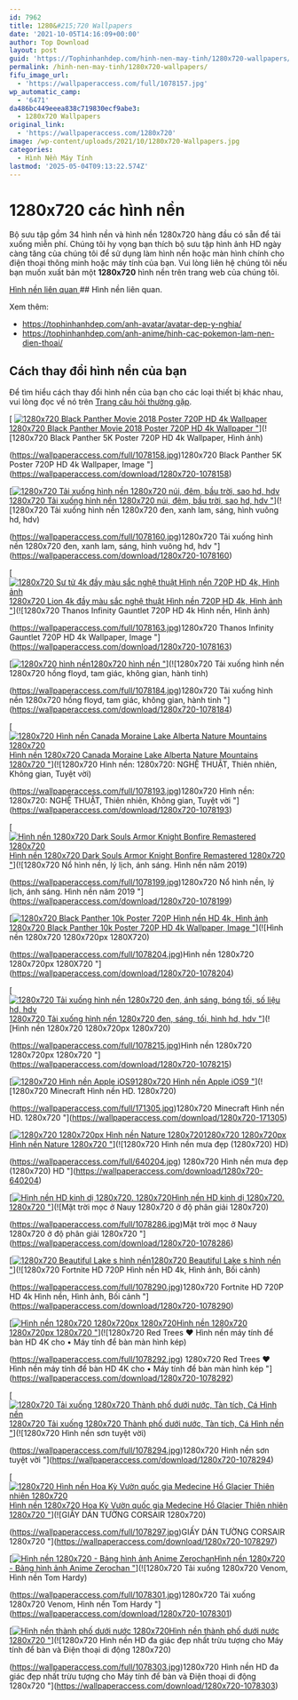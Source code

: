 ```yaml
---
id: 7962
title: 1280&#215;720 Wallpapers
date: '2021-10-05T14:16:09+00:00'
author: Top Download
layout: post
guid: 'https://Tophinhanhdep.com/hinh-nen-may-tinh/1280x720-wallpapers/'
permalink: /hinh-nen-may-tinh/1280x720-wallpapers/
fifu_image_url:
  - 'https://wallpaperaccess.com/full/1078157.jpg'
wp_automatic_camp:
  - '6471'
da486bc449eeea838c719830ecf9abe3:
  - 1280x720 Wallpapers
original_link:
  - 'https://wallpaperaccess.com/1280x720'
image: /wp-content/uploads/2021/10/1280x720-Wallpapers.jpg
categories:
  - Hình Nền Máy Tính
lastmod: '2025-05-04T09:13:22.574Z'
---
```

# 1280x720 các hình nền

Bộ sưu tập gồm 34 hình nền và hình nền 1280x720 hàng đầu có sẵn để tải xuống miễn phí. Chúng tôi hy vọng bạn thích bộ sưu tập hình ảnh HD ngày càng tăng của chúng tôi để sử dụng làm hình nền hoặc màn hình chính cho điện thoại thông minh hoặc máy tính của bạn. Vui lòng liên hệ chúng tôi nếu bạn muốn xuất bản một **1280x720** hình nền trên trang web của chúng tôi.

[Hình nền liên quan ](#related) ## Hình nền liên quan.

   
 Xem thêm:

   
- <https://tophinhanhdep.com/anh-avatar/avatar-dep-y-nghia/>
- <https://tophinhanhdep.com/anh-anime/hinh-cac-pokemon-lam-nen-dien-thoai/>

## Cách thay đổi hình nền của bạn

Để tìm hiểu cách thay đổi hình nền của bạn cho các loại thiết bị khác nhau, vui lòng đọc về nó trên [Trang câu hỏi thường gặp](https://tophinhanhdep.com/faq/).

  
[ [![1280x720 Black Panther Movie 2018 Poster 720P HD 4k Wallpaper](https://wallpaperaccess.com/full/1078157.jpg)1280x720 Black Panther Movie 2018 Poster 720P HD 4k Wallpaper "](https://wallpaperaccess.com/download/1280x720-1078157)](![1280x720 Black Panther 5K Poster 720P HD 4k Wallpaper, Hình ảnh)

(https://wallpaperaccess.com/full/1078158.jpg)1280x720 Black Panther 5K Poster 720P HD 4k Wallpaper, Image "](https://wallpaperaccess.com/download/1280x720-1078158)

[[![1280x720 Tải xuống hình nền 1280x720 núi, đêm, bầu trời, sao hd, hdv](https://wallpaperaccess.com/full/1078159.jpg)1280x720 Tải xuống hình nền 1280x720 núi, đêm, bầu trời, sao hd, hdv "](https://wallpaperaccess.com/download/1280x720-1078159)](![1280x720 Tải xuống hình nền 1280x720 đen, xanh lam, sáng, hình vuông hd, hdv)

(https://wallpaperaccess.com/full/1078160.jpg)1280x720 Tải xuống hình nền 1280x720 đen, xanh lam, sáng, hình vuông hd, hdv "](https://wallpaperaccess.com/download/1280x720-1078160)

[[![1280x720 Sư tử 4k đầy màu sắc nghệ thuật Hình nền 720P HD 4k, Hình ảnh](https://wallpaperaccess.com/full/1078161.jpg)1280x720 Lion 4k đầy màu sắc nghệ thuật Hình nền 720P HD 4k, Hình ảnh "](https://wallpaperaccess.com/download/1280x720-1078161)](![1280x720 Thanos Infinity Gauntlet 720P HD 4k Hình nền, Hình ảnh)

(https://wallpaperaccess.com/full/1078163.jpg)1280x720 Thanos Infinity Gauntlet 720P HD 4k Wallpaper, Image "](https://wallpaperaccess.com/download/1280x720-1078163)

[[![1280x720 hình nền](https://wallpaperaccess.com/full/1078164.jpg)1280x720 hình nền "](https://wallpaperaccess.com/download/1280x720-1078164)](![1280x720 Tải xuống hình nền 1280x720 hồng floyd, tam giác, không gian, hành tinh)

(https://wallpaperaccess.com/full/1078184.jpg)1280x720 Tải xuống hình nền 1280x720 hồng floyd, tam giác, không gian, hành tinh "](https://wallpaperaccess.com/download/1280x720-1078184)

[[![1280x720 Hình nền Canada Moraine Lake Alberta Nature Mountains 1280x720](https://wallpaperaccess.com/full/1078185.jpg)Hình nền 1280x720 Canada Moraine Lake Alberta Nature Mountains 1280x720 "](https://wallpaperaccess.com/download/1280x720-1078185)](![1280x720 Hình nền: 1280x720: NGHỆ THUẬT, Thiên nhiên, Không gian, Tuyệt vời)

(https://wallpaperaccess.com/full/1078193.jpg)1280x720 Hình nền: 1280x720: NGHỆ THUẬT, Thiên nhiên, Không gian, Tuyệt vời "](https://wallpaperaccess.com/download/1280x720-1078193)

[[![Hình nền 1280x720 Dark Souls Armor Knight Bonfire Remastered 1280x720](https://wallpaperaccess.com/full/1078198.jpg)Hình nền 1280x720 Dark Souls Armor Knight Bonfire Remastered 1280x720 "](https://wallpaperaccess.com/download/1280x720-1078198)](![1280x720 Nổ hình nền, lý lịch, ánh sáng.  Hình nền năm 2019)

(https://wallpaperaccess.com/full/1078199.jpg)1280x720 Nổ hình nền, lý lịch, ánh sáng. Hình nền năm 2019 "](https://wallpaperaccess.com/download/1280x720-1078199)

[[![1280x720 Black Panther 10k Poster 720P Hình nền HD 4k, Hình ảnh](https://wallpaperaccess.com/full/1078202.jpg)1280x720 Black Panther 10k Poster 720P HD 4k Wallpaper, Image "](https://wallpaperaccess.com/download/1280x720-1078202)](![Hình nền 1280x720 1280x720px 1280X720)

(https://wallpaperaccess.com/full/1078204.jpg)Hình nền 1280x720 1280x720px 1280X720 "](https://wallpaperaccess.com/download/1280x720-1078204)

[[![1280x720 Tải xuống hình nền 1280x720 đen, ánh sáng, bóng tối, số liệu hd, hdv](https://wallpaperaccess.com/full/1078214.jpg)1280x720 Tải xuống hình nền 1280x720 đen, sáng, tối, hình hd, hdv "](https://wallpaperaccess.com/download/1280x720-1078214)](![Hình nền 1280x720 1280x720px 1280x720)

(https://wallpaperaccess.com/full/1078215.jpg)Hình nền 1280x720 1280x720px 1280x720 "](https://wallpaperaccess.com/download/1280x720-1078215)

[[![1280x720 Hình nền Apple iOS9](https://wallpaperaccess.com/full/1078246.jpg)1280x720 Hình nền Apple iOS9 "](https://wallpaperaccess.com/download/1280x720-1078246)](![1280x720 Minecraft Hình nền HD.  1280x720)

(https://wallpaperaccess.com/full/171305.jpg)1280x720 Minecraft Hình nền HD. 1280x720 "](https://wallpaperaccess.com/download/1280x720-171305)

[[![1280x720 1280x720px Hình nền Nature 1280x720](https://wallpaperaccess.com/full/1078250.jpg)1280x720 1280x720px Hình nền Nature 1280x720 "](https://wallpaperaccess.com/download/1280x720-1078250)](![1280x720 Hình nền mưa đẹp (1280x720) HD)

(https://wallpaperaccess.com/full/640204.jpg) 1280x720 Hình nền mưa đẹp (1280x720) HD "](https://wallpaperaccess.com/download/1280x720-640204)

[[![Hình nền HD kinh dị 1280x720.  1280x720](https://wallpaperaccess.com/full/1078285.jpg)Hình nền HD kinh dị 1280x720. 1280x720 "](https://wallpaperaccess.com/download/1280x720-1078285)](![Mặt trời mọc ở Nauy 1280x720 ở độ phân giải 1280x720)

(https://wallpaperaccess.com/full/1078286.jpg)Mặt trời mọc ở Nauy 1280x720 ở độ phân giải 1280x720 "](https://wallpaperaccess.com/download/1280x720-1078286)

[[![1280x720 Beautiful Lake s hình nền](https://wallpaperaccess.com/full/1078289.jpg)1280x720 Beautiful Lake s hình nền "](https://wallpaperaccess.com/download/1280x720-1078289)](![1280x720 Fortnite HD 720P Hình nền HD 4k, Hình ảnh, Bối cảnh)

(https://wallpaperaccess.com/full/1078290.jpg)1280x720 Fortnite HD 720P HD 4k Hình nền, Hình ảnh, Bối cảnh "](https://wallpaperaccess.com/download/1280x720-1078290)

[[![Hình nền 1280x720 1280x720px 1280x720](https://wallpaperaccess.com/full/1078291.jpg)Hình nền 1280x720 1280x720px 1280x720 "](https://wallpaperaccess.com/download/1280x720-1078291)](![1280x720 Red Trees ❤ Hình nền máy tính để bàn HD 4K cho • Máy tính để bàn màn hình kép)

(https://wallpaperaccess.com/full/1078292.jpg) 1280x720 Red Trees ❤ Hình nền máy tính để bàn HD 4K cho • Máy tính để bàn màn hình kép "](https://wallpaperaccess.com/download/1280x720-1078292)

[[![1280x720 Tải xuống 1280x720 Thành phố dưới nước, Tàn tích, Cá Hình nền](https://wallpaperaccess.com/full/1078293.jpg)1280x720 Tải xuống 1280x720 Thành phố dưới nước, Tàn tích, Cá Hình nền "](https://wallpaperaccess.com/download/1280x720-1078293)](![1280x720 Hình nền sơn tuyệt vời)

(https://wallpaperaccess.com/full/1078294.jpg)1280x720 Hình nền sơn tuyệt vời "](https://wallpaperaccess.com/download/1280x720-1078294)

[[![1280x720 Hình nền Hoa Kỳ Vườn quốc gia Medecine Hồ Glacier Thiên nhiên 1280x720](https://wallpaperaccess.com/full/1078296.jpg)Hình nền 1280x720 Hoa Kỳ Vườn quốc gia Medecine Hồ Glacier Thiên nhiên 1280x720 "](https://wallpaperaccess.com/download/1280x720-1078296)](![GIẤY DÁN TƯỜNG CORSAIR 1280x720)

(https://wallpaperaccess.com/full/1078297.jpg)GIẤY DÁN TƯỜNG CORSAIR 1280x720 "](https://wallpaperaccess.com/download/1280x720-1078297)

[[![Hình nền 1280x720 - Bảng hình ảnh Anime Zerochan](https://wallpaperaccess.com/full/422231.jpg)Hình nền 1280x720 - Bảng hình ảnh Anime Zerochan "](https://wallpaperaccess.com/download/1280x720-422231)](![1280x720 Tải xuống 1280x720 Venom, Hình nền Tom Hardy)

(https://wallpaperaccess.com/full/1078301.jpg)1280x720 Tải xuống 1280x720 Venom, Hình nền Tom Hardy "](https://wallpaperaccess.com/download/1280x720-1078301)

[[![Hình nền thành phố dưới nước 1280x720](https://wallpaperaccess.com/full/1078302.jpg)Hình nền thành phố dưới nước 1280x720 "](https://wallpaperaccess.com/download/1280x720-1078302)](![1280x720 Hình nền HD đa giác đẹp nhất trừu tượng cho Máy tính để bàn và Điện thoại di động 1280x720)

(https://wallpaperaccess.com/full/1078303.jpg)1280x720 Hình nền HD đa giác đẹp nhất trừu tượng cho Máy tính để bàn và Điện thoại di động 1280x720 "](https://wallpaperaccess.com/download/1280x720-1078303)
